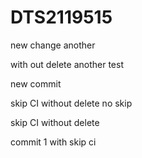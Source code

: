 # DTS2119515

new change
another

with out delete
another
test

new commit

skip CI without delete 
no skip





skip CI without delete 

commit 1 with skip ci
